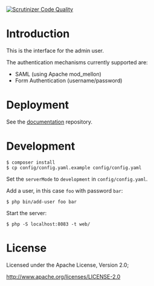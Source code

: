 [![Scrutinizer Code Quality](https://scrutinizer-ci.com/g/eduvpn/vpn-admin-portal/badges/quality-score.png?b=master)](https://scrutinizer-ci.com/g/eduvpn/vpn-admin-portal/?branch=master)

# Introduction

This is the interface for the admin user.

The authentication mechanisms currently supported are:

* SAML (using Apache mod_mellon)
* Form Authentication (username/password)

# Deployment

See the [documentation](https://github.com/eduvpn/documentation) repository.

# Development

    $ composer install
    $ cp config/config.yaml.example config/config.yaml

Set the `serverMode` to `development` in `config/config.yaml`.

Add a user, in this case `foo` with password `bar`:

    $ php bin/add-user foo bar

Start the server:

    $ php -S localhost:8083 -t web/

# License
Licensed under the Apache License, Version 2.0;

   http://www.apache.org/licenses/LICENSE-2.0
